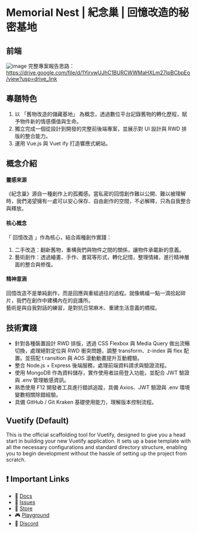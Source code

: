 # Memorial Nest | 紀念巢 | 回憶改造的秘密基地

## 前端

 ![image](https://github.com/user-attachments/assets/1f6ac884-a98e-497e-b316-7674c9bafb67)
 完整專案報告思路： https://drive.google.com/file/d/1YirvwUJhC1BURCWWMaHXLm27IpBCbpEo/view?usp=drive_link

## 專題特色
1. 以 「舊物改造的儲藏基地」 為概念，透過數位平台記錄舊物的轉化歷程，賦予物件新的情感價值與生命。
2. 獨立完成一個從設計到開發的完整前後端專案，並展示對 UI 設計與 RWD 排版的整合能力。
3. 運用 Vue.js 與 Vuet ify 打造響應式網站。

## 概念介紹 

#### 靈感來源
《紀念巢》源自一種創作上的孤獨感。當私密的回憶創作難以公開、難以被理解時，我們渴望擁有一處可以安心保存、自由創作的空間，不必解釋，只為自我整合與釋放。

#### 核心概念
「 回憶改造 」作為核心，結合兩種創作實踐：
1. 二手改造：翻新舊物，重構我們與物件之間的關係，讓物件承載新的意義。
2. 藝術創作：透過繪畫、手作、書寫等形式，轉化記憶，整理情緒，進行精神層面的整合與修復。

#### 精神意涵
回憶改造不是單純創作，而是回應與重組過往的過程。就像螞蟻一點一滴拾起碎片，我們在創作中建構內在的庇護所。<br>
藝術是與自我對話的練習，是對抗日常麻木、重建生活意義的橋樑。

## 技術實踐
- 針對各種裝置設計 RWD 排版，透過 CSS Flexbox 與 Media Query 做出流暢切換，處理絕對定位與 RWD 衝突問題，調整 transform、z-index 與 flex 配置。並搭配 t ransition 與 AOS 滾動動畫提升互動體驗。
- 整合 Node.js + Express 後端服務，處理前端資料請求與驗證流程。
- 使用 MongoDB 作為資料儲存，實作使用者註冊登入功能，並配合 JWT 驗證與 .env 管理敏感資訊。
- 熟悉使用 F12 開發者工具進行錯誤追蹤，具備 Axios、JWT 驗證與 .env 環境變數相關除錯經驗。
- 具備 GitHub / Git Kraken 基礎使用能力，理解版本控制流程。

## Vuetify (Default)

This is the official scaffolding tool for Vuetify, designed to give you a head start in building your new Vuetify application. It sets up a base template with all the necessary configurations and standard directory structure, enabling you to begin development without the hassle of setting up the project from scratch.

## ❗️ Important Links

- 📄 [Docs](https://vuetifyjs.com/)
- 🚨 [Issues](https://issues.vuetifyjs.com/)
- 🏬 [Store](https://store.vuetifyjs.com/)
- 🎮 [Playground](https://play.vuetifyjs.com/)
- 💬 [Discord](https://community.vuetifyjs.com)
